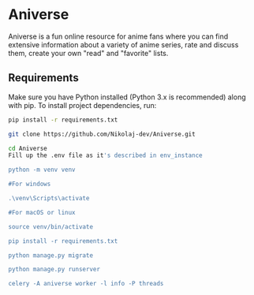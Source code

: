 # Aniverse
 Aniverse is a fun online resource for anime fans where you can find extensive information about a variety of anime series, rate and discuss them, create your own "read" and "favorite" lists.
## Requirements

Make sure you have Python installed (Python 3.x is recommended) along with pip. To install project dependencies, run:

```bash
pip install -r requirements.txt

git clone https://github.com/Nikolaj-dev/Aniverse.git

cd Aniverse
Fill up the .env file as it's described in env_instance

python -m venv venv

#For windows 

.\venv\Scripts\activate

#For macOS or linux

source venv/bin/activate

pip install -r requirements.txt

python manage.py migrate

python manage.py runserver

celery -A aniverse worker -l info -P threads

